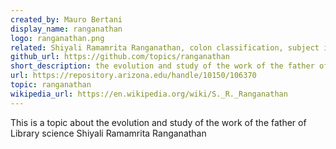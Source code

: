 ```yaml
---
created_by: Mauro Bertani
display_name: ranganathan
logo: ranganathan.png
related: Shiyali Ramamrita Ranganathan, colon classification, subject indexing, lattice, hypercube, facet classification
github_url: https://github.com/topics/ranganathan
short_description: the evolution and study of the work of the father of Library science Shiyali Ramamrita Ranganathan 
url: https://repository.arizona.edu/handle/10150/106370
topic: ranganathan
wikipedia_url: https://en.wikipedia.org/wiki/S._R._Ranganathan
---
```

This is a topic about the evolution and study of the work of the father of Library science Shiyali Ramamrita Ranganathan
